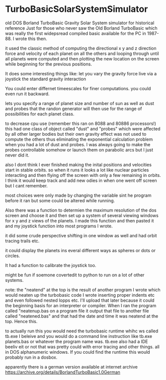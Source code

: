 # TurboBasicSolarSystemSimulator
old DOS Borland TurboBasic Gravity Solar System simulator for historical reference Just for those who never saw the Old Borland TurboBasic which was really the first widepsread compiled basic available for the PC in 1987-88. I wrote this then. 

it used the classic method of computing the directional x y and z direction force and velocity of each planet on all the others and looping through until all planets were computed and then plotting the new location on the screen while beginning for the previous positions.

It does some interesting things like:
let you vary the gravity force live via a joystick the standard gravity interaction

You could enter differnet timeescales for finer computations. you could even run it backward.

lets you specify a range of planet size and number of sun as well as dust and probes that the randon generator will then use for the range of possibilities for each planet class. 

to decrease cpu use (remember this ran on 8088 and 80886 processors!) this had one class of object called "dust" and "probes" which were affected by all other larger bodies but their own gravity effect was not used to compute the others thus eliminating the exponential calculation problem when you had a lot of dust and probes. I was always going to make the probes controllable somehow or launch them on parabolic arcs but I just never did it.

also I dont think I ever finished making the inital positions and velocities start in stable orbits.
so when it runs it looks a lot like nuclear particles interacting and then flying off the screen with only a few remaining in orbits. I think it would keep track and add new odies in when one went off screen but I cant remember.

most choices were only made by changing the variable sint he program before it ran but some could be altered while running.

Also there was a function to determien the maximum resolution of the dos screen and choose it and then set up a system of several viewing windows for x y and z views of the planets. I made this function and then pasted it and my joystick function into most programs I wrote.

it did some crude perspective shifting in one window as well and had orbit tracing trails etc. 

it could display the planets ins everal different ways as spheres or dots or circles. 

It had a function to calibrate the joystick too. 

might be fun if soemone covertedit to python to run on a lot of other systems.

note: the "neatend" at the top is the result of another program I wrote which would neaten up the turbobasic code I wrote inserting proper indents etc and even followed nested lopps etc. I'll upload that later because it could the beginning basis for an interpreter or compiler. When I ran the program called "neatenup.bas on a program file it output that file to another file called "neatened.bas" and that had the date and time it was neatend at the top. Hence this.

to actually run this you would need the turbobasic runtime whihc ws called tb.exe I beleive and you would do a command line instruction like 
tb.exe planets.bas or whatever the program name was. tb.exe also had a IDE beeliv eit or not that was pretty could with error tracing and other things. all in DOS alphanumeric windows. If you could find the runtime this would probably run in a dosbox.

apparently there is a german version available at internet archive https://archive.org/details/BorlandTurboBasic1.0German
